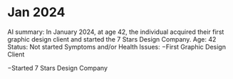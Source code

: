 # Jan 2024

AI summary: In January 2024, at age 42, the individual acquired their first graphic design client and started the 7 Stars Design Company.
Age: 42
Status: Not started
Symptoms and/or Health Issues: −First Graphic Design Client

−Started 7 Stars Design Company